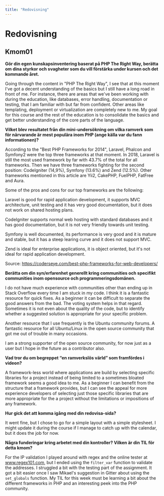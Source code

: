 ```yaml
---
title: "Redovisning"
---
```

Redovisning
=========================


Kmom01
-------------------------

**Gör din egen kunskapsinventering baserat på PHP The Right Way, berätta om dina styrkor och svagheter som du vill förstärka under kursen och det kommande året.**

Going through the content in "PHP The Right Way", I see that at this moment I've got a decent understanding of the basics but I still have a long road in front of me. For instance, there are areas that we've been working with during the education, like databases, error handling, documentation or testing, that I am familiar with but far from confident. Other areas like templating, deployment or virtualization are completely new to me. My goal for this course and the rest of the education is to consolidate the basics and get better understanding of the core parts of the language.  

**Vilket blev resultatet från din mini-undersökning om vilka ramverk som för närvarande är mest populära inom PHP (ange källa var du fann informationen)?**

According to the "Best PHP Frameworks for 2014", Laravel, Phalcon and Symfony2 were the top three frameworks at that moment. In 2018, Laravel is still the most used framework by far with 43.7% of the total for all frameworks. Then we have three frameworks fighting for the second position: CodeIgniter (14,9%), Symfony (13.6%) and Zend (12.5%). Other frameworks mentioned in this article are Yii2, CakePHP, FuelPHP, FatFree and Aura.

Some of the pros and cons for our top frameworks are the following:

Laravel is good for rapid application development, it supports MVC architecture, unit testing and it has very good documentation, but it does not work on shared hosting plans.

CodeIgniter supports normal web hosting with standard databases and it has good documentation, but it is not very friendly towards unit testing.

Symfony is well documented, its performance is very good and it is mature and stable, but it has a steep learing curve and it does not support MVC.

Zend is ideal for enterprise applications, it is object oriented, but it's not ideal for rapid application development.

Source:
https://coderseye.com/best-php-frameworks-for-web-developers/

**Berätta om din syn/erfarenhet generellt kring communities och specifikt communities inom opensource och programmeringsdomänen.**

I do not have much experience with communities other than ending up in Stack Overflow every time I am stuck in my code. I think it is a fantastic resource for quick fixes. As a beginner it can be difficult to separate the good answers from the bad. The voting system helps in that regard. Sometimes it is not even about the quality of the code, but to identify whether a suggested solution is appropriate for your specific problem.  

Another resource that I use frequently is the Ubuntu community forums. A fantastic resource for all Ubuntu/Linux in the open source community that got me out of trouble in many occasions.

I am a strong supporter of the open source community, for now just as a user but I hope in the future as a contributor also.    

**Vad tror du om begreppet “en ramverkslös värld” som framfördes i videon?**

A framework-less world where applications are build by selecting specific libraries for a project instead of being limited to a sometimes bloated framework seems a good idea to me. As a beginner I can benefit from the structure that a framework provides, but I can see the appeal for more experience developers of selecting just those specific libraries that are more appropriate for the a project without the limitations or impositions of any framework.

**Hur gick det att komma igång med din redovisa-sida?**

It went fine, but I chose to go for a simple layout with a simple stylesheet. I might update it during the course if I manage to catch up with the calendar, but it does the job for now.

**Några funderingar kring arbetet med din kontroller?
Vilken är din TIL för detta kmom?**

For the IP validation I played around with regex and the online tester at www.regex101.com, but I ended using the `filter_var` function to validate the addresses. I struggled a bit with the testing part of the assignment. It got a bit easier once I saw Mikael's suggestion in Gitter about using the `set_globals` function. My TIL for this week must be learning a bit about the different frameworks in PHP and an interesting peek into the PHP community.  
